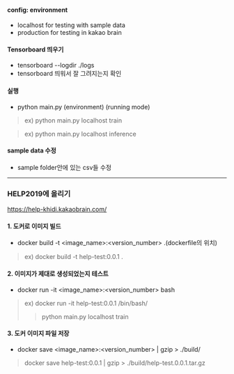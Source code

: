#### config: environment
* localhost for testing with sample data
* production for testing in kakao brain
#### Tensorboard 띄우기
* tensorboard --logdir ./logs 
* tensorboard 띄워서 잘 그려지는지 확인

#### 실행
* python main.py (environment) (running mode)
> ex) python main.py localhost train

> ex) python main.py localhost inference

#### sample data 수정
* sample folder안에 있는 csv들 수정

***

### HELP2019에 올리기 
https://help-khidi.kakaobrain.com/
#### 1. 도커로 이미지 빌드
* docker build -t <image_name>:<version_number> .(dockerfile의 위치)
> ex) docker build -t help-test:0.0.1 .

#### 2. 이미지가 제대로 생성되었는지 테스트
* docker run -it <image_name>:<version_number> bash
> ex) docker run -it help-test:0.0.1 /bin/bash/
>> python main.py localhost train  

#### 3. 도커 이미지 파일 저장
* docker save <image_name>:<version_number> | gzip > ./build/<zipped file>
> docker save help-test:0.0.1 | gzip > ./build/help-test.0.0.1.tar.gz